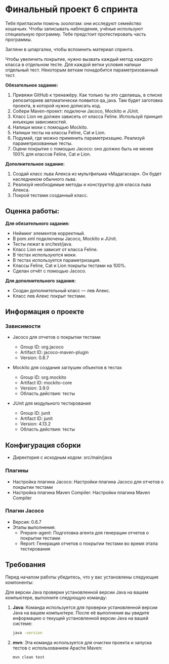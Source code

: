 # Финальный проект 6 спринта

Тебя пригласили помочь зоологам: они исследуют семейство кошачьих. Чтобы записывать наблюдения, учёные используют специальную программу. Тебе предстоит протестировать часть программы.

Загляни в шпаргалки, чтобы вспомнить материал спринта.

Чтобы увеличить покрытие, нужно вызвать каждый метод каждого класса в отдельном тесте. Для каждой ветки условия напиши отдельный тест. Некоторым веткам понадобится параметризованный тест.

**Обязательное задание:**

1. Привяжи GitHub к тренажёру. Как только ты это сделаешь, в списке репозиториев автоматически появится qa_java. Там будет заготовка проекта, в которой нужно дописать код.
2. Собери Maven-проект: подключи Jacoco, Mockito и JUnit.
3. Класс Lion не должен зависеть от класса Feline. Используй принцип инъекции зависимостей.
4. Напиши моки с помощью Mockito.
5. Напиши тесты на классы Feline, Cat и Lion.
6. Подумай, где можно применить параметризацию. Реализуй параметризованные тесты.
7. Оцени покрытие с помощью Jacoco: оно должно быть не менее 100% для классов Feline, Cat и Lion.

**Дополнительное задание:**

1. Создай класс льва Алекса из мультфильма «Мадагаскар». Он будет наследником обычного льва.
2. Реализуй необходимые методы и конструктор для класса льва Алекса.
3. Покрой тестами созданный класс.

## Оценка работы:

**Для обязательного задания:**
- Нейминг элементов корректный.
- В pom.xml подключены Jacoco, Mockito и JUnit.
- Тесты лежат в src/test/java.
- Класс Lion не зависит от класса Feline.
- В тестах используются моки.
- В тестах используется параметризация.
- Классы Feline, Cat и Lion покрыты тестами на 100%.
- Сделан отчёт с помощью Jacoco.

**Для дополнительного задания:**
- Создан дополнительный класс — лев Алекс.
- Класс лев Алекс покрыт тестами.


## Информация о проекте

### Зависимости
- Jacoco для отчетов о покрытии тестами
    - Group ID: org.jacoco
    - Artifact ID: jacoco-maven-plugin
    - Version: 0.8.7

- Mockito для создания заглушек объектов в тестах
    - Group ID: org.mockito
    - Artifact ID: mockito-core
    - Version: 3.9.0
    - Область действия: тесты

- JUnit для модульного тестирования
    - Group ID: junit
    - Artifact ID: junit
    - Version: 4.13.2
    - Область действия: тесты

## Конфигурация сборки
- Директория с исходным кодом: src/main/java

### Плагины
- Настройка плагина Jacoco: Настройки плагина Jacoco для отчетов о покрытии тестами
- Настройка плагина Maven Compiler: Настройки плагина Maven Compiler

### Плагин Jacoco
- Версия: 0.8.7
- Этапы выполнения:
    - Prepare-agent: Подготовка агента для генерации отчетов о покрытии тестами
    - Report: Генерация отчетов о покрытии тестами во время этапа тестирования

## Требования

Перед началом работы убедитесь, что у вас установлены следующие компоненты:

Для версии Java проверки установленной версии Java на вашем компьютере, выполните следующую команду:

1. **Java**: Команда  используется для проверки установленной версии Java на вашем компьютере. После её выполнения вы увидите информацию о текущей установленной версии Java на вашей системе:
    ```sh
    java -version
    ```

2. **mvn**: Эта команда используется для очистки проекта и запуска тестов с использованием Apache Maven:
    ```sh
    mvn clean test
    ```